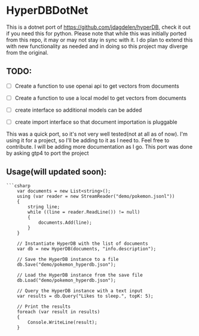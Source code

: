 # HyperDBDotNet
This is a dotnet port of https://github.com/jdagdelen/hyperDB, check it out if you need this for python.
Please note that while this was initially ported from this repo,  it may or may not stay in sync with it.  I do plan to extend this with new functionality as needed and in doing so this project may diverge from the original.

## TODO:

 - [ ] Create a function to use openai api to get vectors from documents
 - [ ] Create a function to use a local model to get vectors from documents
 - [ ] create interface so additional models can be added
 - [ ] create import interface so that document importation is pluggable


This was a quick port, so it's not very well tested(not at all as of now). I'm using it for a project, so I'll be adding to it as I need to. Feel free to contribute.
I will be adding more documentation as I go.
This port was done by asking gtp4 to port the project

## Usage(will updated soon):

    ```csharp
        var documents = new List<string>();
        using (var reader = new StreamReader("demo/pokemon.jsonl"))
        {
            string line;
            while ((line = reader.ReadLine()) != null)
            {
                documents.Add(line);
            }
        }

        // Instantiate HyperDB with the list of documents
        var db = new HyperDB(documents, "info.description");

        // Save the HyperDB instance to a file
        db.Save("demo/pokemon_hyperdb.json");

        // Load the HyperDB instance from the save file
        db.Load("demo/pokemon_hyperdb.json");

        // Query the HyperDB instance with a text input
        var results = db.Query("Likes to sleep.", topK: 5);

        // Print the results
        foreach (var result in results)
        {
            Console.WriteLine(result);
        }
```


